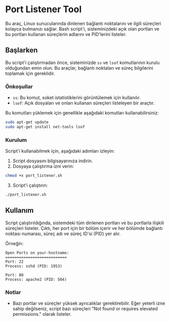 # Port Listener Tool

Bu araç, Linux sunucularında dinlenen bağlantı noktalarını ve ilgili süreçleri kolayca bulmanızı sağlar. Bash script'i, sisteminizdeki açık olan portları ve bu portları kullanan süreçlerin adlarını ve PID'lerini listeler.

## Başlarken

Bu script'i çalıştırmadan önce, sisteminizde `ss` ve `lsof` komutlarının kurulu olduğundan emin olun. Bu araçlar, bağlantı noktaları ve süreç bilgilerini toplamak için gereklidir.

### Önkoşullar

- `ss`: Bu komut, soket istatistiklerini görüntülemek için kullanılır.
- `lsof`: Açık dosyaları ve onları kullanan süreçleri listeleyen bir araçtır.

Bu komutları yüklemek için genellikle aşağıdaki komutları kullanabilirsiniz:

```bash
sudo apt-get update
sudo apt-get install net-tools lsof
```

### Kurulum

Script'i kullanabilmek için, aşağıdaki adımları izleyin:

1. Script dosyasını bilgisayarınıza indirin.
2. Dosyaya çalıştırma izni verin:

```bash
chmod +x port_listener.sh
```

3. Script'i çalıştırın:

```bash
./port_listener.sh
```

## Kullanım

Script çalıştırıldığında, sistemdeki tüm dinlenen portları ve bu portlarla ilişkili süreçleri listeler. Çıktı, her port için bir bölüm içerir ve her bölümde bağlantı noktası numarası, süreç adı ve süreç ID'si (PID) yer alır.

Örneğin:

```
Open Ports on your-hostname:
===========================
Port: 22
Process: sshd (PID: 1953)

Port: 80
Process: apache2 (PID: 504)
```

### Notlar

- Bazı portlar ve süreçler yüksek ayrıcalıklar gerektirebilir. Eğer yeterli izne sahip değilseniz, script bazı süreçleri "Not found or requires elevated permissions." olarak listeler.

